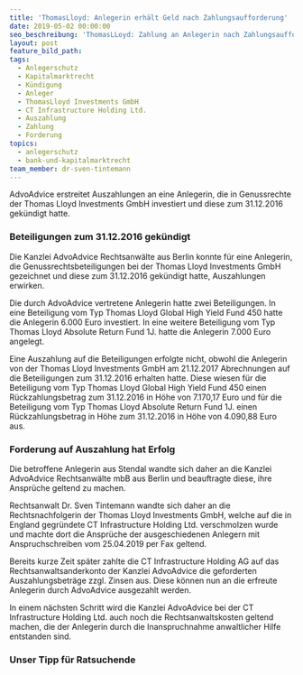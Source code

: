 ```yaml
---
title: 'ThomasLloyd: Anlegerin erhält Geld nach Zahlungsaufforderung'
date: 2019-05-02 00:00:00
seo_beschreibung: 'ThomasLLoyd: Zahlung an Anlegerin nach Zahlungsaufforderung erstritten'
layout: post
feature_bild_path:
tags:
  - Anlegerschutz
  - Kapitalmarktrecht
  - Kündigung
  - Anleger
  - ThomasLloyd Investments GmbH
  - CT Infrastructure Holding Ltd.
  - Auszahlung
  - Zahlung
  - Forderung
topics:
  - anlegerschutz
  - bank-und-kapitalmarktrecht
team_member: dr-sven-tintemann
---
```


AdvoAdvice erstreitet Auszahlungen an eine Anlegerin, die in Genussrechte der Thomas Lloyd Investments GmbH investiert und diese zum 31.12.2016 gek&uuml;ndigt hatte.&nbsp;

### Beteiligungen zum 31.12.2016 gek&uuml;ndigt

Die Kanzlei AdvoAdvice Rechtsanw&auml;lte aus Berlin konnte f&uuml;r eine Anlegerin, die Genussrechtsbeteiligungen bei der Thomas Lloyd Investments GmbH gezeichnet und diese zum 31.12.2016 gek&uuml;ndigt hatte, Auszahlungen erwirken.&nbsp;

Die durch AdvoAdvice vertretene Anlegerin hatte zwei Beteiligungen. In eine Beteiligung vom Typ Thomas Lloyd Global High Yield Fund 450 hatte die Anlegerin 6.000 Euro investiert. In eine weitere Beteiligung vom Typ Thomas Lloyd Absolute Return Fund 1J. hatte die Anlegerin 7.000 Euro angelegt.

Eine Auszahlung auf die Beteiligungen erfolgte nicht, obwohl die Anlegerin von der Thomas Lloyd Investments GmbH am 21.12.2017 Abrechnungen auf die Beteiligungen zum 31.12.2016 erhalten hatte. Diese wiesen f&uuml;r die Beteiligung vom Typ Thomas Lloyd Global High Yield Fund 450 einen R&uuml;ckzahlungsbetrag zum 31.12.2016 in H&ouml;he von 7.170,17 Euro und f&uuml;r die Beteiligung vom Typ Thomas Lloyd Absolute Return Fund 1J. einen R&uuml;ckzahlungsbetrag in H&ouml;he zum 31.12.2016 in H&ouml;he von 4.090,88 Euro aus.&nbsp;

### Forderung auf Auszahlung hat Erfolg

Die betroffene Anlegerin aus Stendal wandte sich daher an die Kanzlei AdvoAdvice Rechtsanw&auml;lte mbB aus Berlin und beauftragte diese, ihre Anspr&uuml;che geltend zu machen.&nbsp;

Rechtsanwalt Dr. Sven Tintemann wandte sich daher an die Rechtsnachfolgerin der Thomas Lloyd Investments GmbH, welche auf die in England gegr&uuml;ndete CT Infrastructure Holding Ltd. verschmolzen wurde und machte dort die Anspr&uuml;che der ausgeschiedenen Anlegern mit Anspruchschreiben vom 25.04.2019 per Fax geltend.

Bereits kurze Zeit sp&auml;ter zahlte die CT Infrastructure Holding AG auf das Rechtsanwaltsanderkonto der Kanzlei AdvoAdvice die geforderten Auszahlungsbetr&auml;ge zzgl. Zinsen aus. Diese k&ouml;nnen nun an die erfreute Anlegerin durch AdvoAdvice ausgezahlt werden.

In einem n&auml;chsten Schritt wird die Kanzlei AdvoAdvice bei der CT Infrastructure Holding Ltd. auch noch die Rechtsanwaltskosten geltend machen, die der Anlegerin durch die Inanspruchnahme anwaltlicher Hilfe entstanden sind.&nbsp;&nbsp;

### Unser Tipp f&uuml;r Ratsuchende

&nbsp;